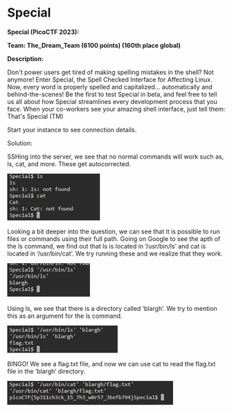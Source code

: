 # Special

**Special (PicoCTF 2023):**

**Team: The\_Dream\_Team (6100 points) (160th place global)**

**Description:**

Don't power users get tired of making spelling mistakes in the shell? Not anymore! Enter Special, the Spell Checked Interface for Affecting Linux. Now, every word is properly spelled and capitalized... automatically and behind-the-scenes! Be the first to test Special in beta, and feel free to tell us all about how Special streamlines every development process that you face. When your co-workers see your amazing shell interface, just tell them: That's Special (TM)

Start your instance to see connection details.

Solution:

SSHing into the server, we see that no normal commands will work such as, ls, cat, and more. These get autocorrected.

![Command-Line](<../.gitbook/assets/0 (4).png>)

Looking a bit deeper into the question, we can see that it is possible to run files or commands using their full path. Going on Google to see the apth of the ls command, we find out that ls is located in ‘/usr/bin/ls’ and cat is located in ‘/usr/bin/cat’. We try running these and we realize that they work.

![Command-Line](<../.gitbook/assets/1 (2).png>)

Using ls, we see that there is a directory called ‘blargh’. We try to mention this as an argument for the ls command.

![Command-Line](<../.gitbook/assets/2 (1).png>)

BINGO! We see a flag.txt file, and now we can use cat to read the flag.txt file in the ‘blargh’ directory.

![Command-Line](<../.gitbook/assets/3 (1).png>)
